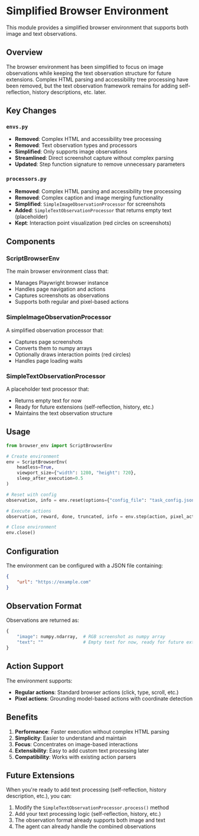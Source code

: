 # Simplified Browser Environment

This module provides a simplified browser environment that supports both image and text observations.

## Overview

The browser environment has been simplified to focus on image observations while keeping the text observation structure for future extensions. Complex HTML parsing and accessibility tree processing have been removed, but the text observation framework remains for adding self-reflection, history descriptions, etc. later.

## Key Changes

### `envs.py`
- **Removed**: Complex HTML and accessibility tree processing
- **Removed**: Text observation types and processors
- **Simplified**: Only supports image observations
- **Streamlined**: Direct screenshot capture without complex parsing
- **Updated**: Step function signature to remove unnecessary parameters

### `processors.py`
- **Removed**: Complex HTML parsing and accessibility tree processing
- **Removed**: Complex caption and image merging functionality
- **Simplified**: `SimpleImageObservationProcessor` for screenshots
- **Added**: `SimpleTextObservationProcessor` that returns empty text (placeholder)
- **Kept**: Interaction point visualization (red circles on screenshots)

## Components

### ScriptBrowserEnv
The main browser environment class that:
- Manages Playwright browser instance
- Handles page navigation and actions
- Captures screenshots as observations
- Supports both regular and pixel-based actions

### SimpleImageObservationProcessor
A simplified observation processor that:
- Captures page screenshots
- Converts them to numpy arrays
- Optionally draws interaction points (red circles)
- Handles page loading waits

### SimpleTextObservationProcessor
A placeholder text processor that:
- Returns empty text for now
- Ready for future extensions (self-reflection, history, etc.)
- Maintains the text observation structure

## Usage

```python
from browser_env import ScriptBrowserEnv

# Create environment
env = ScriptBrowserEnv(
    headless=True,
    viewport_size={"width": 1280, "height": 720},
    sleep_after_execution=0.5
)

# Reset with config
observation, info = env.reset(options={"config_file": "task_config.json"})

# Execute actions
observation, reward, done, truncated, info = env.step(action, pixel_action=True)

# Close environment
env.close()
```

## Configuration

The environment can be configured with a JSON file containing:
```json
{
    "url": "https://example.com"
}
```

## Observation Format

Observations are returned as:
```python
{
    "image": numpy.ndarray,  # RGB screenshot as numpy array
    "text": ""               # Empty text for now, ready for future extensions
}
```

## Action Support

The environment supports:
- **Regular actions**: Standard browser actions (click, type, scroll, etc.)
- **Pixel actions**: Grounding model-based actions with coordinate detection

## Benefits

1. **Performance**: Faster execution without complex HTML parsing
2. **Simplicity**: Easier to understand and maintain
3. **Focus**: Concentrates on image-based interactions
4. **Extensibility**: Easy to add custom text processing later
5. **Compatibility**: Works with existing action parsers

## Future Extensions

When you're ready to add text processing (self-reflection, history description, etc.), you can:
1. Modify the `SimpleTextObservationProcessor.process()` method
2. Add your text processing logic (self-reflection, history, etc.)
3. The observation format already supports both image and text
4. The agent can already handle the combined observations 